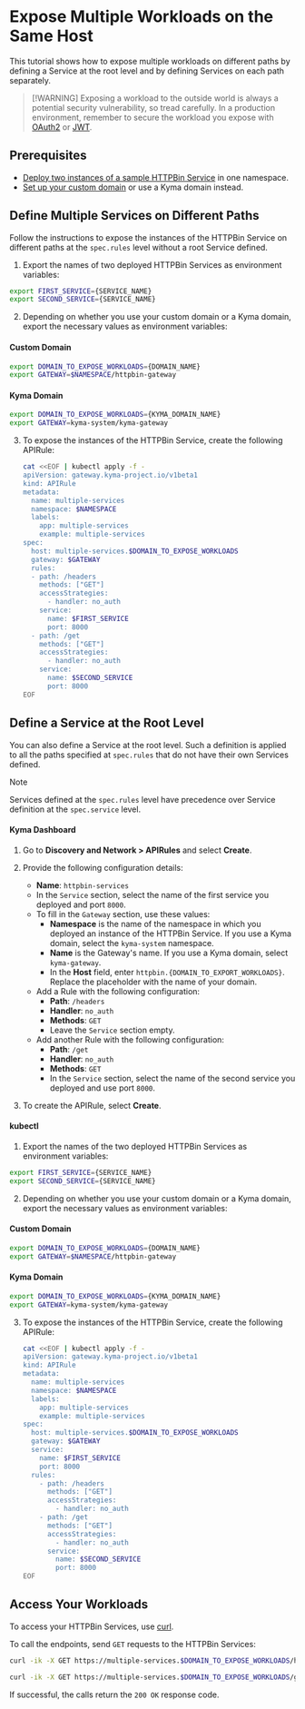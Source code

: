 # Expose Multiple Workloads on the Same Host

This tutorial shows how to expose multiple workloads on different paths by defining a Service at the root level and by defining Services on each path separately.

> [!WARNING] Exposing a workload to the outside world is always a potential security vulnerability, so tread carefully. In a production environment, remember to secure the workload you expose with [OAuth2](../../01-50-expose-and-secure-a-workload/v1beta1-deprecated/01-50-expose-and-secure-workload-oauth2.md) or [JWT](../../01-50-expose-and-secure-a-workload/v1beta1-deprecated/01-52-expose-and-secure-workload-jwt.md).

## Prerequisites

* [Deploy two instances of a sample HTTPBin Service](../../01-00-create-workload.md) in one namespace. 
* [Set up your custom domain](../../01-10-setup-custom-domain-for-workload.md) or use a Kyma domain instead. 

## Define Multiple Services on Different Paths

Follow the instructions to expose the instances of the HTTPBin Service on different paths at the `spec.rules` level without a root Service defined.

1. Export the names of two deployed HTTPBin Services as environment variables:
  
  ```bash
  export FIRST_SERVICE={SERVICE_NAME}
  export SECOND_SERVICE={SERVICE_NAME}
  ```

2. Depending on whether you use your custom domain or a Kyma domain, export the necessary values as environment variables:
  
  <!-- tabs:start -->
  #### **Custom Domain**
      
  ```bash
  export DOMAIN_TO_EXPOSE_WORKLOADS={DOMAIN_NAME}
  export GATEWAY=$NAMESPACE/httpbin-gateway
  ```
  #### **Kyma Domain**

  ```bash
  export DOMAIN_TO_EXPOSE_WORKLOADS={KYMA_DOMAIN_NAME}
  export GATEWAY=kyma-system/kyma-gateway
  ```
  <!-- tabs:end --> 

3. To expose the instances of the HTTPBin Service, create the following APIRule:

    ```bash
    cat <<EOF | kubectl apply -f -
    apiVersion: gateway.kyma-project.io/v1beta1
    kind: APIRule
    metadata:
      name: multiple-services
      namespace: $NAMESPACE
      labels:
        app: multiple-services
        example: multiple-services
    spec:
      host: multiple-services.$DOMAIN_TO_EXPOSE_WORKLOADS
      gateway: $GATEWAY
      rules:
      - path: /headers
        methods: ["GET"]
        accessStrategies:
          - handler: no_auth
        service:
          name: $FIRST_SERVICE
          port: 8000
      - path: /get
        methods: ["GET"]
        accessStrategies:
          - handler: no_auth
        service:
          name: $SECOND_SERVICE
          port: 8000
    EOF
    ```

## Define a Service at the Root Level

You can also define a Service at the root level. Such a definition is applied to all the paths specified at `spec.rules` that do not have their own Services defined.
 
> [!NOTE] 
>Services defined at the `spec.rules` level have precedence over Service definition at the `spec.service` level.

<!-- tabs:start -->
#### **Kyma Dashboard**

1. Go to **Discovery and Network > APIRules** and select **Create**. 
2. Provide the following configuration details:
    - **Name**: `httpbin-services`
    - In the `Service` section, select the name of the first service you deployed and port `8000`. 
    - To fill in the `Gateway` section, use these values:
      - **Namespace** is the name of the namespace in which you deployed an instance of the HTTPBin Service. If you use a Kyma domain, select the `kyma-system` namespace.
      - **Name** is the Gateway's name. If you use a Kyma domain, select `kyma-gateway`. 
      - In the **Host** field, enter `httpbin.{DOMAIN_TO_EXPORT_WORKLOADS}`. Replace the placeholder with the name of your domain.
    - Add a Rule with the following configuration:
      - **Path**: `/headers`
      - **Handler**: `no_auth`
      - **Methods**: `GET`
      - Leave the `Service` section empty.
    - Add another Rule with the following configuration:
      - **Path**: `/get`
      - **Handler**: `no_auth`
      - **Methods**: `GET`
      - In the `Service` section, select the name of the second service you deployed and use port `8000`.
  
3. To create the APIRule, select **Create**.

#### **kubectl**

1. Export the names of the two deployed HTTPBin Services as environment variables:
  
  ```bash
  export FIRST_SERVICE={SERVICE_NAME}
  export SECOND_SERVICE={SERVICE_NAME}
  ```

2. Depending on whether you use your custom domain or a Kyma domain, export the necessary values as environment variables:
  
  <!-- tabs:start -->
  #### **Custom Domain**
      
  ```bash
  export DOMAIN_TO_EXPOSE_WORKLOADS={DOMAIN_NAME}
  export GATEWAY=$NAMESPACE/httpbin-gateway
  ```
  #### **Kyma Domain**

  ```bash
  export DOMAIN_TO_EXPOSE_WORKLOADS={KYMA_DOMAIN_NAME}
  export GATEWAY=kyma-system/kyma-gateway
  ```
  <!-- tabs:end --> 


3. To expose the instances of the HTTPBin Service, create the following APIRule:

    ```bash
    cat <<EOF | kubectl apply -f -
    apiVersion: gateway.kyma-project.io/v1beta1
    kind: APIRule
    metadata:
      name: multiple-services
      namespace: $NAMESPACE
      labels:
        app: multiple-services
        example: multiple-services
    spec:
      host: multiple-services.$DOMAIN_TO_EXPOSE_WORKLOADS
      gateway: $GATEWAY
      service:
        name: $FIRST_SERVICE
        port: 8000
      rules:
        - path: /headers
          methods: ["GET"]
          accessStrategies:
            - handler: no_auth
        - path: /get
          methods: ["GET"]
          accessStrategies:
            - handler: no_auth
          service:
            name: $SECOND_SERVICE
            port: 8000
    EOF
    ```
<!-- tabs:end -->

## Access Your Workloads
To access your HTTPBin Services, use [curl](https://curl.se).

To call the endpoints, send `GET` requests to the HTTPBin Services:

  ```bash
  curl -ik -X GET https://multiple-services.$DOMAIN_TO_EXPOSE_WORKLOADS/headers

  curl -ik -X GET https://multiple-services.$DOMAIN_TO_EXPOSE_WORKLOADS/get 
  ```
If successful, the calls return the `200 OK` response code.